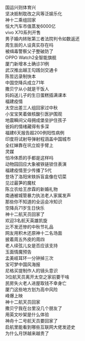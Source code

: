 国运兴则体育兴  
坚决抵制耽改之风等泛娱乐化  
神十二乘组回家  
恒大汽车市值蒸发6000亿  
vivo X70系列开售  
男子婚内转账第三者法院判令如数返还  
周生辰的人设真实存在吗  
被缉毒警察父子整破防了  
OPPO Watch2全智能旗舰  
厦门新增本土确诊31例  
武汉推出越王勾践剑交通卡  
陈哲远录制快本  
中国空降兵成立71年  
撒贝宁从小就是干饭人  
妈妈送儿子的生日蛋糕插满课本  
福建疫情  
太空出差三人组回家过中秋  
小宝宝笑着做核酸引医护围观  
地震瞬间父母拥成堡垒护住孩子  
爸妈的情绪藏得有多深  
福建6天报告超200例阳性病例  
印度将试射导弹射程涵盖中国城市  
全红婵靠在巩立姣手臂上  
灵媒  
怕冷体质的手都是这样吗  
动物园回应大象被铁链锁住表演  
福建疫情至少传播了5代  
登场了洛阳宋轶拆盲盒像在切菜  
见过最笋的魔杖  
陈立农给王彦霖的新婚礼物  
南通被城管暴力执法老人家属发声  
那些你不知道的全运会冷知识  
空降兵71岁生日快乐  
神十二航天员回家了  
欢迎3名航天英雄凯旋  
比不发还惨的中秋节礼品  
网友用积木还原神十二名场面  
披着周五外皮的周四  
老人续弦儿女是否应该支持  
玉面情魔预告  
孟美岐耳环一分钟掉三次  
宝可梦中国风海报  
尼格买提制作人的镜头意识  
3位航天员离开太空之家前要干啥  
民房失火老人进屋取钱不幸身亡  
厦门这些地方划为高中风险  
峰爆上映  
神十二航天员回家  
撒贝宁我在台里没几个朋友了  
用英文吵架是什么体验  
神舟十二号航天员要回家了  
启航里能看到哪些互联网大佬发迹史  
为什么月饼越来越贵了  
